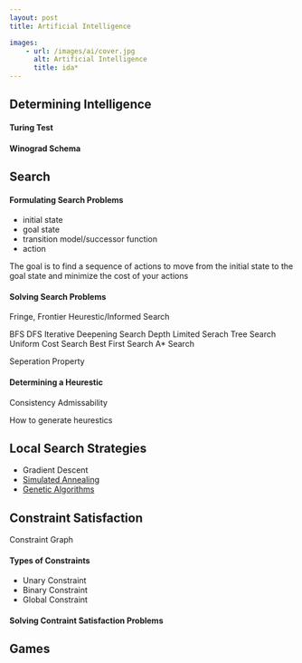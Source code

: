 ```yaml
---
layout: post
title: Artificial Intelligence 

images:
    - url: /images/ai/cover.jpg
      alt: Artificial Intelligence
      title: ida*
---
```


## Determining Intelligence

#### Turing Test
#### Winograd Schema

## Search

#### Formulating Search Problems
+ initial state
+ goal state
+ transition model/successor function
+ action 

The goal is to find a sequence of actions to move from the initial state to the goal state and minimize the cost of your actions

#### Solving Search Problems

Fringe, Frontier
Heurestic/Informed Search

BFS
DFS
Iterative Deepening Search
Depth Limited Serach
Tree Search
Uniform Cost Search
Best First Search
A\* Search


Seperation Property
#### Determining a Heurestic
Consistency
Admissability

How to generate heurestics

## Local Search Strategies
+ Gradient Descent
+ [Simulated Annealing](https://jcaip.github.io/Simulated-Annealing/)
+ [Genetic Algorithms](https://jcaip.github.io/Genetic-Algorithm/)

## Constraint Satisfaction

Constraint Graph
#### Types of Constraints
+ Unary Constraint
+ Binary Constraint
+ Global Constraint

#### Solving Contraint Satisfaction Problems

## Games
